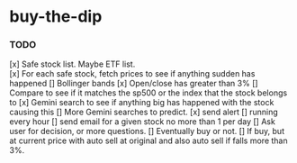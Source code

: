 # buy-the-dip

### TODO

[x] Safe stock list. Maybe ETF list.   
[x] For each safe stock, fetch prices to see if anything sudden has happened
    [] Bollinger bands
    [x] Open/close has greater than 3%
    [] Compare to see if it matches the sp500 or the index that the stock belongs to
[x] Gemini search to see if anything big has happened with the stock causing this
[] More Gemini searches to predict. 
[x] send alert
[] running every hour
[] send email for a given stock no more than 1 per day
[] Ask user for decision, or more questions.
[] Eventually buy or not. 
[] If buy, but at current price with auto sell at original and also auto sell if falls more than 3%. 
